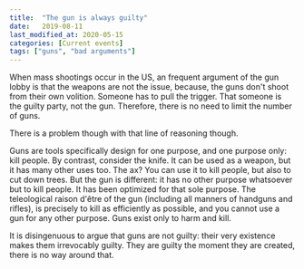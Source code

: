 ```yaml
---
title:  "The gun is always guilty"
date:   2019-08-11
last_modified_at: 2020-05-15
categories: [Current events]
tags: ["guns", "bad arguments"]
---
```


When mass shootings occur in the US, an frequent argument of the gun lobby is that the weapons are not the issue, because, the guns don't shoot from their own volition. Someone has to pull the trigger. That someone is the guilty party, not the gun. Therefore, there is no need to limit the number of guns. 

There is a problem though with that line of reasoning though. 

Guns are tools specifically design for one purpose, and one purpose only: kill people. By contrast, consider the knife. It can be used as a weapon, but it has many other uses too. The ax? You can use it to kill people, but also to cut down trees. But the gun is different: it has no other purpose whatsoever but to kill people. It has been optimized for that sole purpose. The teleological raison d'être of the gun (including all manners of handguns and rifles), is precisely to kill as efficiently as possible, and you cannot use a gun for any other purpose. Guns exist only to harm and kill. 

It is disingenuous to argue that guns are not guilty: their very existence makes them irrevocably guilty. They are guilty the moment they are created, there is no way around that. 

